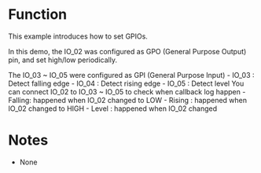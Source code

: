 # Function
This example introduces how to set GPIOs.

In this demo, the IO_02 was configured as GPO (General Purpose Output) pin, and set high/low periodically.

The IO_03 ~ IO_05 were configured as GPI (General Purpose Input)
    - IO_03 : Detect falling edge
    - IO_04 : Detect rising edge
    - IO_05 : Detect level
You can connect IO_02 to IO_03 ~ IO_05 to check when callback log happen
    - Falling: happened when IO_02 changed to LOW
    - Rising : happened when IO_02 changed to HIGH
    - Level  : happened when IO_02 changed

# Notes
- None